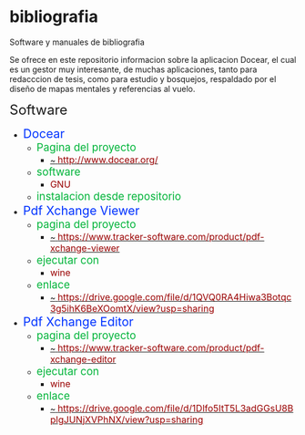 # bibliografia
Software y manuales de bibliografia 

Se ofrece en este repositorio informacion sobre la aplicacion Docear, el cual es un gestor muy interesante,  de muchas aplicaciones, tanto para redacccion de tesis, como para estudio y bosquejos, respaldado por el diseño de mapas mentales y referencias al vuelo.

<p><span style="font-size: 18pt; ">Software</span>
<ul><li><span style="color: #0033ff; font-size: 16pt; ">Docear</span>
<ul><li><span style="color: #00b439; font-size: 14pt; ">Pagina del proyecto</span>
<ul><li><a href="http://www.docear.org/" target="_blank"><span class=l>~</span>&nbsp;<span style="color: #990000; font-size: 12pt; ">http://www.docear.org/</span>
</a>

</li>

</ul>
</li>
<li><span style="color: #00b439; font-size: 14pt; ">software</span>
<ul><li><span style="color: #990000; font-size: 12pt; ">GNU</span>

</li>

</ul>
</li>
<li><span style="color: #00b439; font-size: 14pt; ">instalacion desde repositorio</span>

</li>

</ul>
</li>
<li><span style="color: #0033ff; font-size: 16pt; ">Pdf Xchange Viewer</span>
<ul><li><span style="color: #00b439; font-size: 14pt; ">pagina del proyecto</span>
<ul><li><a href="https://www.tracker-software.com/product/pdf-xchange-viewer" target="_blank"><span class=l>~</span>&nbsp;<span style="color: #990000; font-size: 12pt; ">https://www.tracker-software.com/product/pdf-xchange-viewer</span>
</a>

</li>

</ul>
</li>
<li><span style="color: #00b439; font-size: 14pt; ">ejecutar con</span>
<ul><li><span style="color: #990000; font-size: 12pt; ">wine</span>

</li>

</ul>
</li>
<li><span style="color: #00b439; font-size: 14pt; ">enlace</span>
<ul><li><a href="https://drive.google.com/file/d/1QVQ0RA4Hiwa3Botqc3g5ihK6BeXOomtX/view?usp=sharing" target="_blank"><span class=l>~</span>&nbsp;<span style="color: #990000; font-size: 12pt; ">https://drive.google.com/file/d/1QVQ0RA4Hiwa3Botqc3g5ihK6BeXOomtX/view?usp=sharing</span>
</a>

</li>

</ul>
</li>

</ul>
</li>
<li><span style="color: #0033ff; font-size: 16pt; ">Pdf Xchange Editor</span>
<ul><li><span style="color: #00b439; font-size: 14pt; ">pagina del proyecto</span>
<ul><li><a href="https://www.tracker-software.com/product/pdf-xchange-viewer" target="_blank"><span class=l>~</span>&nbsp;<span style="color: #990000; font-size: 12pt; ">https://www.tracker-software.com/product/pdf-xchange-editor</span>
</a>

</li>

</ul>
</li>
<li><span style="color: #00b439; font-size: 14pt; ">ejecutar con</span>
<ul><li><span style="color: #990000; font-size: 12pt; ">wine</span>

</li>

</ul>
</li>
<li><span style="color: #00b439; font-size: 14pt; ">enlace</span>
<ul><li><a href="https://drive.google.com/file/d/1Dlfo5ItT5L3adGGsU8BpIgJUNjXVPhNX/view?usp=sharing" target="_blank"><span class=l>~</span>&nbsp;<span style="color: #990000; font-size: 12pt; ">https://drive.google.com/file/d/1Dlfo5ItT5L3adGGsU8BpIgJUNjXVPhNX/view?usp=sharing</span>
</a>

</li>

</ul>
</li>

</ul>
</li>

</ul>
